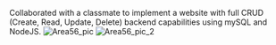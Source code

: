 Collaborated with a classmate to implement a website with full CRUD (Create, Read, Update, Delete) backend capabilities using mySQL and NodeJS.
![Area56_pic](https://user-images.githubusercontent.com/59400213/226722476-e7f9e9f8-7959-4814-a789-23342d559e06.jpg)
![Area56_pic_2](https://user-images.githubusercontent.com/59400213/227018638-c03e23bf-bf84-45d3-b13f-db83acd2b1bc.jpg)
